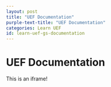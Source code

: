 ```yaml
---
layout: post
title: "UEF Documentation"
purple-text-title: "UEF Documentation"
categories: Learn UEF
id: learn-uef-gs-documentation
---
```


# UEF Documentation
This is an iframe!